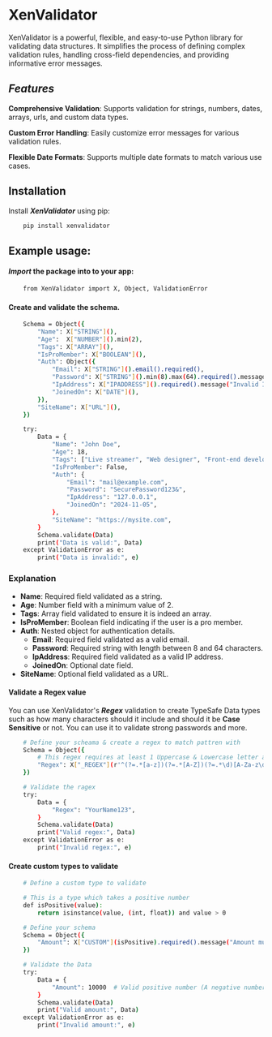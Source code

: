 # XenValidator
XenValidator is a powerful, flexible, and easy-to-use Python library for validating data structures. It simplifies the process of defining complex validation rules, handling cross-field dependencies, and providing informative error messages.

## *Features*
**Comprehensive Validation**: Supports validation for strings, numbers, dates, arrays, urls, and custom data types.

**Custom Error Handling**: Easily customize error messages for various validation rules.

**Flexible Date Formats**: Supports multiple date formats to match various use cases.

## Installation

Install ***XenValidator*** using pip:

```bash
    pip install xenvalidator
``` 

## Example usage:

#### *Import* the package into to your app:

```bash
    from XenValidator import X, Object, ValidationError
```

#### Create and validate the schema.

```bash
    Schema = Object({
        "Name": X["STRING"](),
        "Age":  X["NUMBER"]().min(2),
        "Tags": X["ARRAY"](),
        "IsProMember": X["BOOLEAN"](),
        "Auth": Object({
            "Email": X["STRING"]().email().required(),
            "Password": X["STRING"]().min(8).max(64).required().message("Password is required and must be 8 characters long."),
            "IpAddress": X["IPADDRESS"]().required().message("Invalid IP address."),
            "JoinedOn": X["DATE"](),
        }),
        "SiteName": X["URL"](),
    })

    try:
        Data = {
            "Name": "John Doe",
            "Age": 18,
            "Tags": ["Live streamer", "Web designer", "Front-end developer"],
            "IsProMember": False,
            "Auth": {
                "Email": "mail@example.com",
                "Password": "SecurePassword123&",
                "IpAddress": "127.0.0.1",
                "JoinedOn": "2024-11-05",
            },
            "SiteName": "https://mysite.com",
        }
        Schema.validate(Data)
        print("Data is valid:", Data)
    except ValidationError as e:
        print("Data is invalid:", e)
```

### Explanation

- **Name**: Required field validated as a string.
- **Age**: Number field with a minimum value of 2.
- **Tags**: Array field validated to ensure it is indeed an array.
- **IsProMember**: Boolean field indicating if the user is a pro member.
- **Auth**: Nested object for authentication details.
  - **Email**: Required field validated as a valid email.
  - **Password**: Required string with length between 8 and 64 characters.
  - **IpAddress**: Required field validated as a valid IP address.
  - **JoinedOn**: Optional date field.
- **SiteName**: Optional field validated as a URL.

#### Validate a Regex value

You can use XenValidator's ***Regex*** validation to create TypeSafe Data types such as how many characters should it include and should it be **Case Sensitive** or not. You can use it to validate strong passwords and more.

```bash
    # Define your scheama & create a regex to match pattren with
    Schema = Object({
        # This regex requires at least 1 Uppercase & Lowercase letter and 1 Number & Must be 8 characters long
        "Regex": X["_REGEX"](r'^(?=.*[a-z])(?=.*[A-Z])(?=.*\d)[A-Za-z\d]{8,12}$'),
    })

    # Validate the ragex
    try:
        Data = {
            "Regex": "YourName123",
        }
        Schema.validate(Data)
        print("Valid regex:", Data)
    except ValidationError as e:
        print("Invalid regex:", e)


```

#### Create custom types to validate

```bash
    # Define a custom type to validate

    # This is a type which takes a positive number
    def isPositive(value):
        return isinstance(value, (int, float)) and value > 0

    # Define your schema
    Schema = Object({
        "Amount": X["CUSTOM"](isPositive).required().message("Amount must be positive."),
    })

    # Validate the Data
    try:
        Data = {
            "Amount": 10000  # Valid positive number (A negative number should return an error)
        }
        Schema.validate(Data)
        print("Valid amount:", Data)
    except ValidationError as e:
        print("Invalid amount:", e)


```

